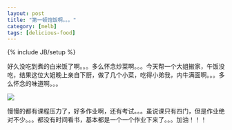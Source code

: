 ```yaml
---
layout: post
title: "第一顿饱饭啊。。。"
category: [melb]
tags: [delicious-food]
---
```

{% include JB/setup %}

好久没吃到煮的白米饭了啊。。。多么怀念炒菜啊。。。今天帮一个大姐搬家，午饭没吃，结果这位大姐晚上亲自下厨，做了几个小菜，吃得小弟我，内牛满面啊。。。多么怀念的味道啊。。。

![](https://lh4.googleusercontent.com/-PaRzFP4HZdU/T3l7qvYom-I/AAAAAAAAASA/0hfuCky-JQM/s800/03092010124.jpg)

慢慢的都有课程压力了，好多作业啊，还有考试。。。虽说课只有四门，但是作业绝对不少。。。都没有时间看书，基本都是一个一个作业下来了。。。加油！！！